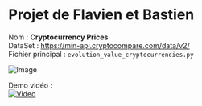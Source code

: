 # Projet de Flavien et Bastien

Nom : **Cryptocurrency Prices**<br>
DataSet : https://min-api.cryptocompare.com/data/v2/<br>
Fichier principal : `evolution_value_cryptocurrencies.py`

![Image](https://i.imgur.com/7SmeVu4.png)

Demo vidéo :<br>
[![Video](https://img.youtube.com/vi/H0ksayzGu5U/0.jpg)](https://www.youtube.com/watch?v=H0ksayzGu5U)